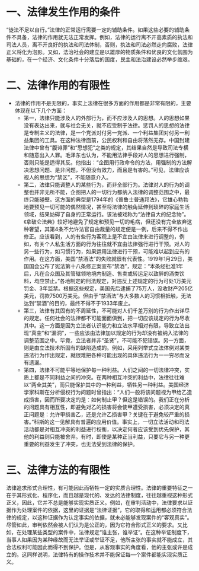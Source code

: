 # 一、法律发生作用的条件
“徒法不足以自行。”法律的正常运行需要一定的辅助条件。如果这些必要的辅助条件不具备，法律的作用就无法正常发挥。例如，法律的运行离不开高素质的执法和司法人员，离不开良好的执法和司法体制，否则，执法和司法必然走向腐败，法律正义将化为泡影。又如，法治社会的建立是以雄厚的物质条件和优良的文化氛围为基础的，在一个经济、文化条件十分落后的国度，民主和法治建设必然举步维艰。
# 二、法律作用的有限性
- 法律的作用不是无限的，事实上法律在很多方面的作用都是非常有限的，主要体现在以下几个方面：
	- 第一，法律只能涉及人的外部行为，而不应涉及人的思想。人的思想如果没有表达出来，就与社会无关，就不应受制于法律。惩罚人的思想的法律是专制主义的法律，是一个党派对付另一党派、一个利益集团对付另一利益集团的工具。在这种法律面前，公民权利和自由将荡然无存。中国封建法律中曾有“腹诽罪”和“思想犯”之类的规定，其结果自然是导致司法专横和随意出入人罪。毛泽东也认为，不能用法律手段对人的思想进行强制，否则只能是适得其反。他指出：“企图用行政命令的方法，用强制的方法解决思想问题、是非问题，不但没有效力，而且是有害的。”可见，法律应该视人的思想为“禁区”，不能随意介入。
	- 第二，法律只能调整人的某些行为，而非全部行为。法律对人的行为的调整也并非无所不能，企图把人的一切行为都纳入法律的调整范围之中，最终只能碰壁。这方面的典型是1794年的《普鲁士普通邦法》，它雄心勃勃地要预见一切可能的偶然情况，甚至将法律的触角延伸到琐碎的家庭生活领域，结果妨碍了自身的正常运行。该法被戏称为“法律自大的纪念物”。《拿破仑法典》较好地避免了规定和预见一切的毛病，但还没有完全放弃这种奢望，其第4条不允许法官自由裁量的规定便是一例，后来不得不作出修正。应该看到，人的有些行为客观上是不宜由法律来进行调整的，例如，有关个人私生活方面的行为往往就不宜由法律强行进行干预。对人的另一些行为，如习惯行为，如果运用法律进行干预，可能难以起到应有的作用。在这方面，美国“禁酒法”的失败就很有代表性。1919年1月29日，美国国会公布了宪法第十八条修正案宣布“禁酒”，规定：“本条经批准1年后，凡在合众国及其管辖领地境内制造、售卖或转运足以致醉的酒类饮料，均应禁止。”各地制定的刑法规定，对违反上述规定的行为可处1万美元罚金、3年监禁。根据这些规定，美国先后逮捕了75万人，没收财产205亿美元，罚款7500万美元。但由于“禁酒法”与大多数人的习惯相抵触，无法达到“禁酒”的目的，最终不得不于1933年废止。
	- 第三，法律有其固有的不周延性，不可能对人们千差万别的行为作出详尽的规定。任何社会的法律都不可能面面俱到，把一切应该规定的行为尽收其中。这一方面是因为立法者认识能力和立法水平相对有限，导致立法出现“真空”和“漏洞”，一些应该由法律加以规定的行为却没有被纳入法律的调整范围之中。毕竟，立法者并非“圣贤”，不可能不犯错误。另一方面，则是由立法技术所固有的缺陷造成的。例如，采用列举式立法体例对某类违法行为作出规定，就很难把各种可能出现的具体违法行为一一穷尽而没有遗漏。
	- 第四，法律不可能平等地保护每一种利益。人们之间的一切法律冲突，实质上都是不同利益之间的冲突。在两种相互冲突的利益中，法律往往难以“两全其美”，而只能保护其中的一种利益，牺牲另一种利益。美国经济学家科斯在分析侵权行为问题时曾指出：“人们一般将该问题视为甲给乙造成损害，因而所要决定的是：如何制止甲？但这是错误的。我们正在分析的问题具有相互性，即避免对乙的损害将会使甲遭受损害，必须决定的真正问题是：允许甲损害乙，还是允许乙损害甲？关键在于避免较严重的损害。”科斯的这一见解具有普遍的应用价值。事实上，一切立法活动和司法活动都是对相互冲突的利益进行权衡，以决定何者应该受到优先保护，其他的利益则只能被舍弃。有时，即使是某种正当利益，只要它与另一种更重要的利益发生了冲突，也无法受到法律的保护。
# 三、法律方法的有限性
法律追求形式合理性，有可能因此而牺牲一定的实质合理性。法律的重要特征之一在于其形式化、程序化，而且越是现代的、发达的法律制度，往往越重视这种形式正义，因此，它并不总是能够实现实质正义。例如，在审判活动中，法律要求以证据作为处理案件的依据，这里的证据是“法律证据”，它的取得和运用都必须符合法律的规定，以这种证据作为认定事实的依据，就未必能够发现案件的“客观真实”。尽管如此，审判依然会被人们认为是公正的，因为它符合形式正义的要求。又比如，在处理某些类型的案件中，法律规定“谁主张，谁举证”。在这种举证制度下，当事人如果因为某种缘故而无法举证或举证不足，他所主张的事实就不能成立，其合法权利可能因此而得不到保护。但是，从客观事实的角度看，他的主张或许是成立的。这同样说明，法律特有的操作技术并不能保证每—个案件都能实现实质正义。